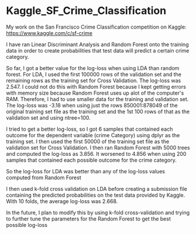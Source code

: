 # Kaggle_SF_Crime_Classification
My work on the San Francisco Crime Classification competition on Kaggle: https://www.kaggle.com/c/sf-crime

I have ran Linear Discriminant Analysis and Random Forest onto the training data in order to create probabilities that 
test data will predict a certain crime category. 

So far, I got a better value for the log-loss when using LDA than random forest. For LDA, I used the first 100000 rows of the validation set and the remaining rows as the training set for Cross Validation. The log-loss was 2.547. I could not do this with Random Forest because I kept getting errors with memory size because Random Forest uses up alot of the computer's RAM. Therefore, I had to use smaller data for the training and validation set. The log-loss was -3.18 when using just the rows 850001:878049 of the original training set file as the training set and the 1st 100 rows of that as the validation set and using ntree=100. 

I tried to get a better log-loss, so I got 6 samples that contained each outcome for the dependent variable (crime Category) using dplyr as the training set. I then used the first 50000 of the training set file as the validation set for Cross Validation. I then ran Random Forest with 5000 trees and computed the log-loss as 3.856. It worsened to 4.856 when using 200 samples that contained each possible outcome for the crime category.

So the log-loss for LDA was better than any of the log-loss values computed from Random Forest

I then used k-fold cross validation on LDA before creating a submission file containing the predicted probabilities on the test data provided by Kaggle. With 10 folds, the average log-loss was 2.668. 

In the future, I plan to modify this by using k-fold cross-validation and trying to further tune the parameters for the Random Forest to get the best possible log-loss
